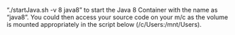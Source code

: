“./startJava.sh -v 8 java8” to start the Java 8 Container with the name as “java8”. You could then access your source code on your m/c as the volume is mounted appropriately in the script below (/c/Users:/mnt/Users).